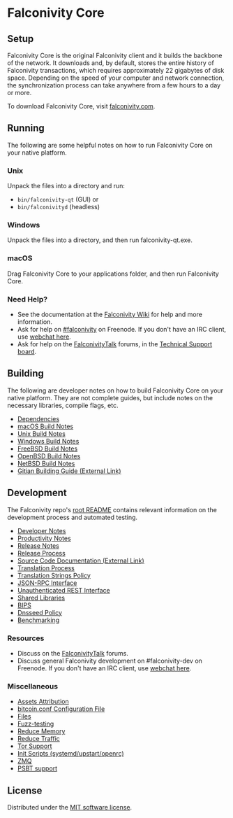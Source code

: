 Falconivity Core
=============

Setup
---------------------
Falconivity Core is the original Falconivity client and it builds the backbone of the network. It downloads and, by default, stores the entire history of Falconivity transactions, which requires approximately 22 gigabytes of disk space. Depending on the speed of your computer and network connection, the synchronization process can take anywhere from a few hours to a day or more.

To download Falconivity Core, visit [falconivity.com](https://falconivity.com/).

Running
---------------------
The following are some helpful notes on how to run Falconivity Core on your native platform.

### Unix

Unpack the files into a directory and run:

- `bin/falconivity-qt` (GUI) or
- `bin/falconivityd` (headless)

### Windows

Unpack the files into a directory, and then run falconivity-qt.exe.

### macOS

Drag Falconivity Core to your applications folder, and then run Falconivity Core.

### Need Help?

* See the documentation at the [Falconivity Wiki](https://falconivity.info/) for help and more information.
* Ask for help on [#falconivity](https://webchat.freenode.net/#falconivity) on Freenode. If you don't have an IRC client, use [webchat here](https://webchat.freenode.net/#falconivity).
* Ask for help on the [FalconivityTalk](https://falconivitytalk.io/) forums, in the [Technical Support board](https://falconivitytalk.io/c/technical-support).

Building
---------------------
The following are developer notes on how to build Falconivity Core on your native platform. They are not complete guides, but include notes on the necessary libraries, compile flags, etc.

- [Dependencies](dependencies.md)
- [macOS Build Notes](build-osx.md)
- [Unix Build Notes](build-unix.md)
- [Windows Build Notes](build-windows.md)
- [FreeBSD Build Notes](build-freebsd.md)
- [OpenBSD Build Notes](build-openbsd.md)
- [NetBSD Build Notes](build-netbsd.md)
- [Gitian Building Guide (External Link)](https://github.com/bitcoin-core/docs/blob/master/gitian-building.md)

Development
---------------------
The Falconivity repo's [root README](/README.md) contains relevant information on the development process and automated testing.

- [Developer Notes](developer-notes.md)
- [Productivity Notes](productivity.md)
- [Release Notes](release-notes.md)
- [Release Process](release-process.md)
- [Source Code Documentation (External Link)](https://doxygen.bitcoincore.org/)
- [Translation Process](translation_process.md)
- [Translation Strings Policy](translation_strings_policy.md)
- [JSON-RPC Interface](JSON-RPC-interface.md)
- [Unauthenticated REST Interface](REST-interface.md)
- [Shared Libraries](shared-libraries.md)
- [BIPS](bips.md)
- [Dnsseed Policy](dnsseed-policy.md)
- [Benchmarking](benchmarking.md)

### Resources
* Discuss on the [FalconivityTalk](https://falconivitytalk.io/) forums.
* Discuss general Falconivity development on #falconivity-dev on Freenode. If you don't have an IRC client, use [webchat here](https://webchat.freenode.net/#falconivity-dev).

### Miscellaneous
- [Assets Attribution](assets-attribution.md)
- [bitcoin.conf Configuration File](bitcoin-conf.md)
- [Files](files.md)
- [Fuzz-testing](fuzzing.md)
- [Reduce Memory](reduce-memory.md)
- [Reduce Traffic](reduce-traffic.md)
- [Tor Support](tor.md)
- [Init Scripts (systemd/upstart/openrc)](init.md)
- [ZMQ](zmq.md)
- [PSBT support](psbt.md)

License
---------------------
Distributed under the [MIT software license](/COPYING).
